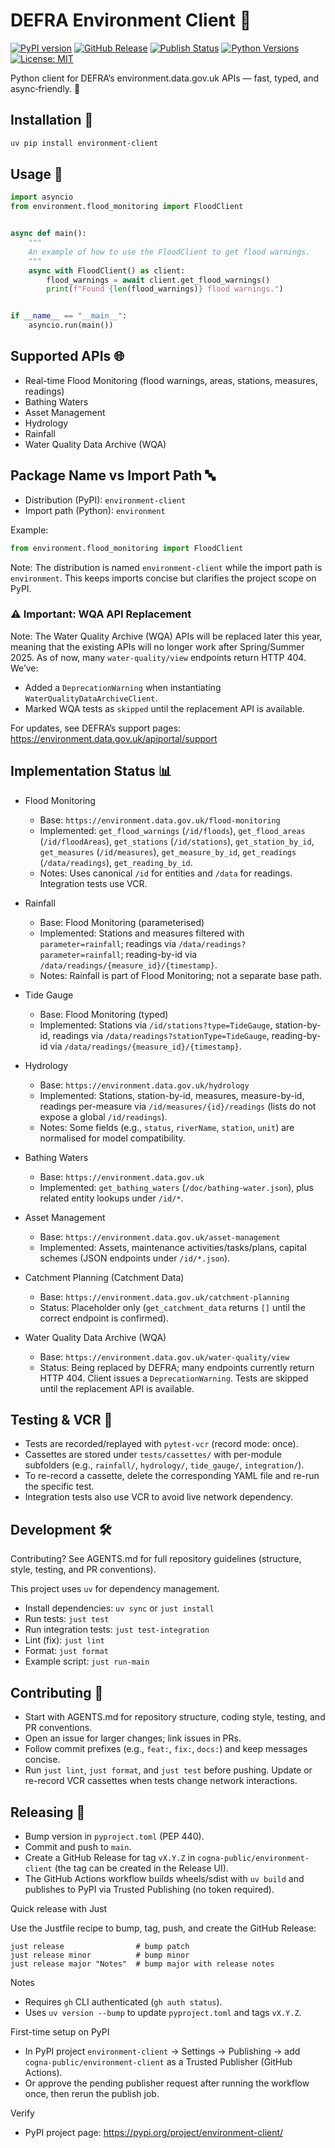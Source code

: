 # DEFRA Environment Client 🌿

[![PyPI version](https://img.shields.io/pypi/v/environment-client.svg)](https://pypi.org/project/environment-client/)
[![GitHub Release](https://img.shields.io/github/v/release/cogna-public/environment-client?display_name=release)](https://github.com/cogna-public/environment-client/releases)
[![Publish Status](https://github.com/cogna-public/environment-client/actions/workflows/publish.yml/badge.svg)](https://github.com/cogna-public/environment-client/actions/workflows/publish.yml)
[![Python Versions](https://img.shields.io/pypi/pyversions/environment-client.svg)](https://pypi.org/project/environment-client/)
[![License: MIT](https://img.shields.io/pypi/l/environment-client.svg)](LICENSE)

Python client for DEFRA’s environment.data.gov.uk APIs — fast, typed, and async‑friendly. 🌟

## Installation 🧰

```bash
uv pip install environment-client
```

## Usage 🐍

```python
import asyncio
from environment.flood_monitoring import FloodClient


async def main():
    """
    An example of how to use the FloodClient to get flood warnings.
    """
    async with FloodClient() as client:
        flood_warnings = await client.get_flood_warnings()
        print(f"Found {len(flood_warnings)} flood warnings.")


if __name__ == "__main__":
    asyncio.run(main())
```

## Supported APIs 🌐

- Real-time Flood Monitoring (flood warnings, areas, stations, measures, readings)
- Bathing Waters
- Asset Management
- Hydrology
- Rainfall
- Water Quality Data Archive (WQA)

## Package Name vs Import Path 🔤

- Distribution (PyPI): `environment-client`
- Import path (Python): `environment`

Example:

```python
from environment.flood_monitoring import FloodClient
```

Note: The distribution is named `environment-client` while the import path is `environment`. This keeps imports concise but clarifies the project scope on PyPI.

### ⚠️ Important: WQA API Replacement

Note: The Water Quality Archive (WQA) APIs will be replaced later this year, meaning that the existing APIs will no longer work after Spring/Summer 2025. As of now, many `water-quality/view` endpoints return HTTP 404. We’ve:

- Added a `DeprecationWarning` when instantiating `WaterQualityDataArchiveClient`.
- Marked WQA tests as `skipped` until the replacement API is available.

For updates, see DEFRA’s support pages:
https://environment.data.gov.uk/apiportal/support

## Implementation Status 📊

- Flood Monitoring
  - Base: `https://environment.data.gov.uk/flood-monitoring`
  - Implemented: `get_flood_warnings` (`/id/floods`), `get_flood_areas` (`/id/floodAreas`), `get_stations` (`/id/stations`), `get_station_by_id`, `get_measures` (`/id/measures`), `get_measure_by_id`, `get_readings` (`/data/readings`), `get_reading_by_id`.
  - Notes: Uses canonical `/id` for entities and `/data` for readings. Integration tests use VCR.

- Rainfall
  - Base: Flood Monitoring (parameterised)
  - Implemented: Stations and measures filtered with `parameter=rainfall`; readings via `/data/readings?parameter=rainfall`; reading-by-id via `/data/readings/{measure_id}/{timestamp}`.
  - Notes: Rainfall is part of Flood Monitoring; not a separate base path.

- Tide Gauge
  - Base: Flood Monitoring (typed)
  - Implemented: Stations via `/id/stations?type=TideGauge`, station-by-id, readings via `/data/readings?stationType=TideGauge`, reading-by-id via `/data/readings/{measure_id}/{timestamp}`.

- Hydrology
  - Base: `https://environment.data.gov.uk/hydrology`
  - Implemented: Stations, station-by-id, measures, measure-by-id, readings per-measure via `/id/measures/{id}/readings` (lists do not expose a global `/id/readings`).
  - Notes: Some fields (e.g., `status`, `riverName`, `station`, `unit`) are normalised for model compatibility.

- Bathing Waters
  - Base: `https://environment.data.gov.uk`
  - Implemented: `get_bathing_waters` (`/doc/bathing-water.json`), plus related entity lookups under `/id/*`.

- Asset Management
  - Base: `https://environment.data.gov.uk/asset-management`
  - Implemented: Assets, maintenance activities/tasks/plans, capital schemes (JSON endpoints under `/id/*.json`).

- Catchment Planning (Catchment Data)
  - Base: `https://environment.data.gov.uk/catchment-planning`
  - Status: Placeholder only (`get_catchment_data` returns `[]` until the correct endpoint is confirmed).

- Water Quality Data Archive (WQA)
  - Base: `https://environment.data.gov.uk/water-quality/view`
  - Status: Being replaced by DEFRA; many endpoints currently return HTTP 404. Client issues a `DeprecationWarning`. Tests are skipped until the replacement API is available.

## Testing & VCR 🧪

- Tests are recorded/replayed with `pytest-vcr` (record mode: once).
- Cassettes are stored under `tests/cassettes/` with per-module subfolders (e.g., `rainfall/`, `hydrology/`, `tide_gauge/`, `integration/`).
- To re-record a cassette, delete the corresponding YAML file and re-run the specific test.
- Integration tests also use VCR to avoid live network dependency.

## Development 🛠️

Contributing? See AGENTS.md for full repository guidelines (structure, style, testing, and PR conventions).

This project uses `uv` for dependency management.

- Install dependencies: `uv sync` or `just install`
- Run tests: `just test`
- Run integration tests: `just test-integration`
- Lint (fix): `just lint`
- Format: `just format`
- Example script: `just run-main`

## Contributing 🤝

- Start with AGENTS.md for repository structure, coding style, testing, and PR conventions.
- Open an issue for larger changes; link issues in PRs.
- Follow commit prefixes (e.g., `feat:`, `fix:`, `docs:`) and keep messages concise.
- Run `just lint`, `just format`, and `just test` before pushing. Update or re-record VCR cassettes when tests change network interactions.

## Releasing 🚀

- Bump version in `pyproject.toml` (PEP 440).
- Commit and push to `main`.
- Create a GitHub Release for tag `vX.Y.Z` in `cogna-public/environment-client` (the tag can be created in the Release UI).
- The GitHub Actions workflow builds wheels/sdist with `uv build` and publishes to PyPI via Trusted Publishing (no token required).

Quick release with Just

Use the Justfile recipe to bump, tag, push, and create the GitHub Release:

```
just release                # bump patch
just release minor          # bump minor
just release major "Notes"  # bump major with release notes
```

Notes
- Requires `gh` CLI authenticated (`gh auth status`).
- Uses `uv version --bump` to update `pyproject.toml` and tags `vX.Y.Z`.

First-time setup on PyPI
- In PyPI project `environment-client` → Settings → Publishing → add `cogna-public/environment-client` as a Trusted Publisher (GitHub Actions).
- Or approve the pending publisher request after running the workflow once, then rerun the publish job.

Verify
- PyPI project page: https://pypi.org/project/environment-client/
